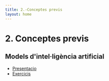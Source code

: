 ```yaml
---
title: 2.-Conceptes previs
layout: home
---
```


# 2. Conceptes previs

## Models d'intel·ligència artificial

* [Presentacio](3.1-conceptes_previs.pdf)
* [Exercicis](https://classroom.github.com/a/dLGXkYCq)
